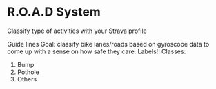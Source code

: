 # R.O.A.D System

Classify type of activities with your Strava profile

Guide lines Goal: classify bike lanes/roads based on gyroscope data to come up
with a sense on how safe they care. Labels!! Classes:

1. Bump
2. Pothole
3. Others

